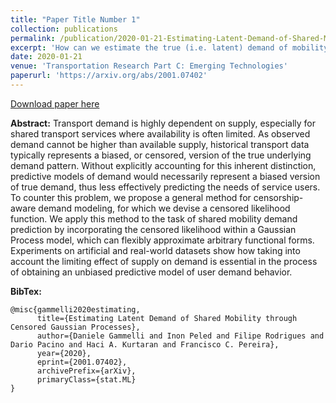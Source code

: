 ```yaml
---
title: "Paper Title Number 1"
collection: publications
permalink: /publication/2020-01-21-Estimating-Latent-Demand-of-Shared-Mobility-through-Censored-GPs
excerpt: 'How can we estimate the true (i.e. latent) demand of mobility from incomplete historical observations? This paper approaches this problem by introducing a novel Gaussian process architecture to overcome the the censored nature of the demand process.'
date: 2020-01-21
venue: 'Transportation Research Part C: Emerging Technologies'
paperurl: 'https://arxiv.org/abs/2001.07402'
---
```

[Download paper here](http://academicpages.github.io/files/paper1.pdf)

**Abstract:** Transport demand is highly dependent on supply, especially for shared transport services where availability is often limited. As observed demand cannot be higher than available supply, historical transport data typically represents a biased, or censored, version of the true underlying demand pattern. Without explicitly accounting for this inherent distinction, predictive models of demand would necessarily represent a biased version of true demand, thus less effectively predicting the needs of service users. To counter this problem, we propose a general method for censorship-aware demand modeling, for which we devise a censored likelihood function. We apply this method to the task of shared mobility demand prediction by incorporating the censored likelihood within a Gaussian Process model, which can flexibly approximate arbitrary functional forms. Experiments on artificial and real-world datasets show how taking into account the limiting effect of supply on demand is essential in the process of obtaining an unbiased predictive model of user demand behavior.

**BibTex:** 
```
@misc{gammelli2020estimating,
      title={Estimating Latent Demand of Shared Mobility through Censored Gaussian Processes}, 
      author={Daniele Gammelli and Inon Peled and Filipe Rodrigues and Dario Pacino and Haci A. Kurtaran and Francisco C. Pereira},
      year={2020},
      eprint={2001.07402},
      archivePrefix={arXiv},
      primaryClass={stat.ML}
}
```
